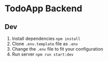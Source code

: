 # TodoApp Backend

## Dev

1. Install dependencies `npm install`
2. Clone `.env.template` file as `.env`
3. Change the `.env` file to fit your configuration 
4. Run server `npm run start:dev` 
